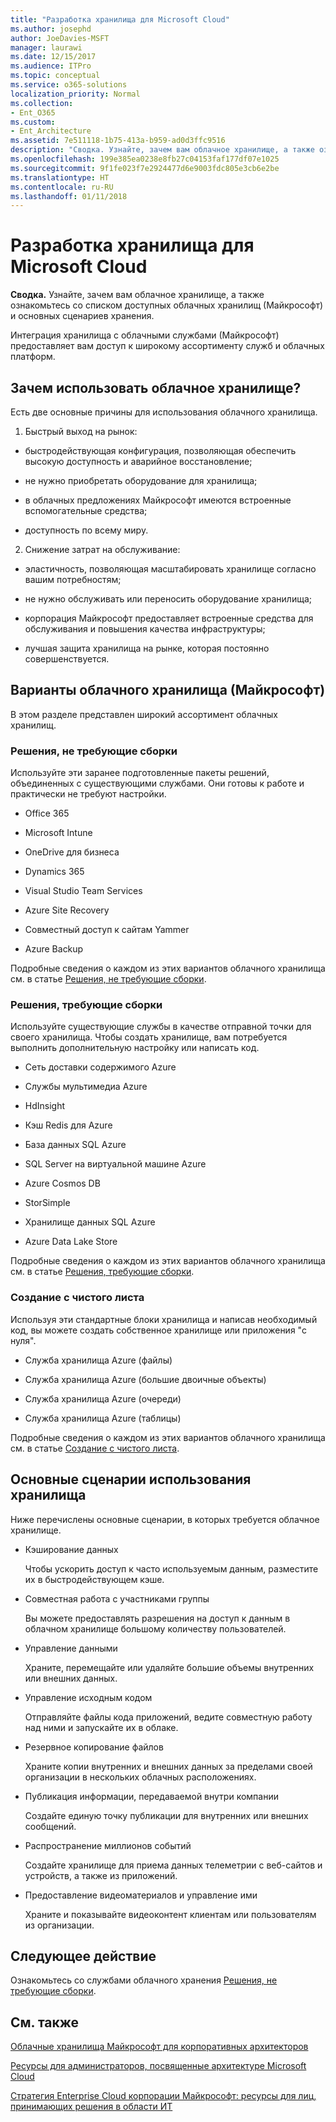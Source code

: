 ```yaml
---
title: "Разработка хранилища для Microsoft Cloud"
ms.author: josephd
author: JoeDavies-MSFT
manager: laurawi
ms.date: 12/15/2017
ms.audience: ITPro
ms.topic: conceptual
ms.service: o365-solutions
localization_priority: Normal
ms.collection:
- Ent_O365
ms.custom:
- Ent_Architecture
ms.assetid: 7e511118-1b75-413a-b959-ad0d3ffc9516
description: "Сводка. Узнайте, зачем вам облачное хранилище, а также ознакомьтесь со списком доступных облачных хранилищ (Майкрософт) и основных сценариев хранения."
ms.openlocfilehash: 199e385ea0238e8fb27c04153faf177df07e1025
ms.sourcegitcommit: 9f1fe023f7e2924477d6e9003fdc805e3cb6e2be
ms.translationtype: HT
ms.contentlocale: ru-RU
ms.lasthandoff: 01/11/2018
---
```

# <a name="designing-storage-for-the-microsoft-cloud"></a>Разработка хранилища для Microsoft Cloud

 **Сводка.** Узнайте, зачем вам облачное хранилище, а также ознакомьтесь со списком доступных облачных хранилищ (Майкрософт) и основных сценариев хранения.
  
Интеграция хранилища с облачными службами (Майкрософт) предоставляет вам доступ к широкому ассортименту служб и облачных платформ.
  
## <a name="why-cloud-storage"></a>Зачем использовать облачное хранилище?

Есть две основные причины для использования облачного хранилища.
  
1. Быстрый выход на рынок:
    
  - быстродействующая конфигурация, позволяющая обеспечить высокую доступность и аварийное восстановление;
    
  - не нужно приобретать оборудование для хранилища;
    
  - в облачных предложениях Майкрософт имеются встроенные вспомогательные средства;
    
  - доступность по всему миру.
    
2. Снижение затрат на обслуживание:
    
  - эластичность, позволяющая масштабировать хранилище согласно вашим потребностям;
    
  - не нужно обслуживать или переносить оборудование хранилища;
    
  - корпорация Майкрософт предоставляет встроенные средства для обслуживания и повышения качества инфраструктуры;
    
  - лучшая защита хранилища на рынке, которая постоянно совершенствуется.
    
## <a name="microsoft-cloud-storage-options"></a>Варианты облачного хранилища (Майкрософт)

В этом разделе представлен широкий ассортимент облачных хранилищ.
  
### <a name="move-in-ready"></a>Решения, не требующие сборки

Используйте эти заранее подготовленные пакеты решений, объединенных с существующими службами. Они готовы к работе и практически не требуют настройки.
  
- Office 365
    
- Microsoft Intune
    
- OneDrive для бизнеса
    
- Dynamics 365
    
- Visual Studio Team Services
    
- Azure Site Recovery
    
- Совместный доступ к сайтам Yammer
    
- Azure Backup
    
Подробные сведения о каждом из этих вариантов облачного хранилища см. в статье [Решения, не требующие сборки](move-in-ready.md).
  
### <a name="some-assembly-required"></a>Решения, требующие сборки

Используйте существующие службы в качестве отправной точки для своего хранилища. Чтобы создать хранилище, вам потребуется выполнить дополнительную настройку или написать код.
  
- Сеть доставки содержимого Azure
    
- Службы мультимедиа Azure
    
- HdInsight
    
- Кэш Redis для Azure
    
- База данных SQL Azure
    
- SQL Server на виртуальной машине Azure
    
- Azure Cosmos DB
    
- StorSimple
    
- Хранилище данных SQL Azure
    
- Azure Data Lake Store
    
Подробные сведения о каждом из этих вариантов облачного хранилища см. в статье [Решения, требующие сборки](some-assembly-required.md).
  
### <a name="build-from-the-ground-up"></a>Создание с чистого листа

Используя эти стандартные блоки хранилища и написав необходимый код, вы можете создать собственное хранилище или приложения "с нуля".
  
- Служба хранилища Azure (файлы)
    
- Служба хранилища Azure (большие двоичные объекты)
    
- Служба хранилища Azure (очереди)
    
- Служба хранилища Azure (таблицы)
    
Подробные сведения о каждом из этих вариантов облачного хранилища см. в статье [Создание с чистого листа](build-from-the-ground-up.md).
  
## <a name="key-storage-scenarios"></a>Основные сценарии использования хранилища

Ниже перечислены основные сценарии, в которых требуется облачное хранилище.
  
- Кэширование данных
    
    Чтобы ускорить доступ к часто используемым данным, разместите их в быстродействующем кэше.
    
- Совместная работа с участниками группы
    
    Вы можете предоставлять разрешения на доступ к данным в облачном хранилище большому количеству пользователей.
    
- Управление данными
    
    Храните, перемещайте или удаляйте большие объемы внутренних или внешних данных.
    
- Управление исходным кодом
    
    Отправляйте файлы кода приложений, ведите совместную работу над ними и запускайте их в облаке.
    
- Резервное копирование файлов
    
    Храните копии внутренних и внешних данных за пределами своей организации в нескольких облачных расположениях.
    
- Публикация информации, передаваемой внутри компании
    
    Создайте единую точку публикации для внутренних или внешних сообщений.
    
- Распространение миллионов событий
    
    Создайте хранилище для приема данных телеметрии с веб-сайтов и устройств, а также из приложений.
    
- Предоставление видеоматериалов и управление ими
    
    Храните и показывайте видеоконтент клиентам или пользователям из организации.
    
## <a name="next-step"></a>Следующее действие

Ознакомьтесь со службами облачного хранения [Решения, не требующие сборки](move-in-ready.md).
  
## <a name="see-also"></a>См. также

[Облачные хранилища Майкрософт для корпоративных архитекторов](microsoft-cloud-storage-for-enterprise-architects.md)
  
[Ресурсы для администраторов, посвященные архитектуре Microsoft Cloud](microsoft-cloud-it-architecture-resources.md)

[Стратегия Enterprise Cloud корпорации Майкрософт: ресурсы для лиц, принимающих решения в области ИТ](https://sway.com/FJ2xsyWtkJc2taRD)



